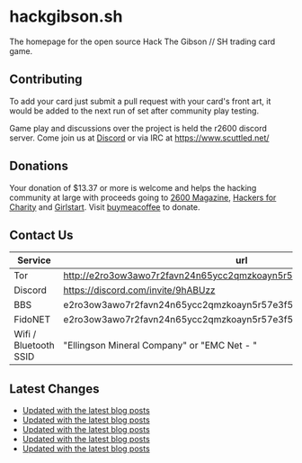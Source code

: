 # hackgibson.sh
The homepage for the open source Hack The Gibson // SH trading card game.


## Contributing

To add your card just submit a pull request with your card's front art, it would be added to the next run of set after community play testing.

Game play and discussions over the project is held the r2600 discord server. Come join us at [Discord](https://discord.com/invite/9hABUzz) or via IRC at https://www.scuttled.net/


## Donations

Your donation of $13.37 or more is welcome and helps the hacking community at large with proceeds going to [2600 Magazine](https://2600.com/), [Hackers for Charity](https://hackersforcharity.org) and [Girlstart](https://girlstart.org).  Visit [buymeacoffee](https://www.buymeacoffee.com/hackgibson.sh) to donate.


## Contact Us

Service | url
-|-
Tor | http://e2ro3ow3awo7r2favn24n65ycc2qmzkoayn5r57e3f56nvjwdcgg32ad.onion
Discord | https://discord.com/invite/9hABUzz
BBS | e2ro3ow3awo7r2favn24n65ycc2qmzkoayn5r57e3f56nvjwdcgg32ad.onion:23
FidoNET | e2ro3ow3awo7r2favn24n65ycc2qmzkoayn5r57e3f56nvjwdcgg32ad.onion:24554
Wifi / Bluetooth SSID | "Ellingson Mineral Company" or "EMC Net - <fidonet address>"

## Latest Changes
<!-- BLOG-POST-LIST:START -->
- [Updated with the latest blog posts](https://github.com/DFW2600/hackgibson.sh/commit/0a57b8ff2c8011a79c5cabf2ef6e920e0cbc83ec)
- [Updated with the latest blog posts](https://github.com/DFW2600/hackgibson.sh/commit/58dd25a608e99f28fa16213020e918b02cdc9ee7)
- [Updated with the latest blog posts](https://github.com/DFW2600/hackgibson.sh/commit/1b2e26c6644f58c9d6c0bfef6e8a21f8662064b2)
- [Updated with the latest blog posts](https://github.com/DFW2600/hackgibson.sh/commit/00e0669dd754445d25592a229950906e6005a6b0)
- [Updated with the latest blog posts](https://github.com/DFW2600/hackgibson.sh/commit/d9a13ec231a7c529b79b59942106d8bcb0f4f44f)
<!-- BLOG-POST-LIST:END -->
